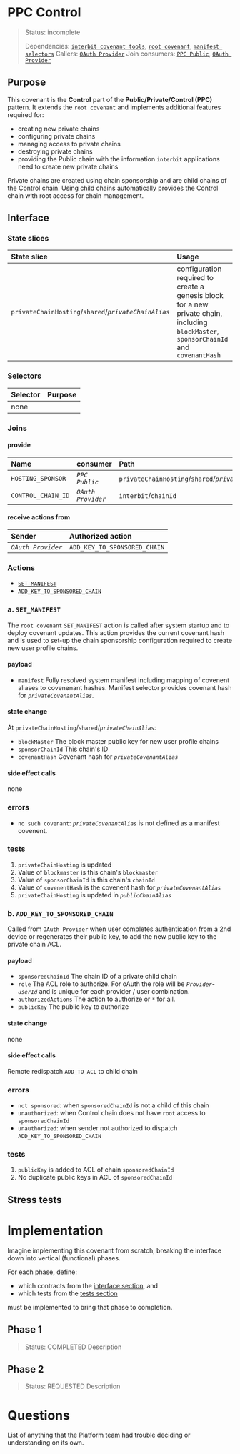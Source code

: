 # PPC Control

> Status: incomplete
>
> Dependencies: [`interbit covenant tools`](link-to-spec), [`root covenant`](link-to-spec), [`manifest selectors`](link-to-spec)
> Callers: [`OAuth Provider`](./github-kyc.md)
> Join consumers: [`PPC Public`](./public.md), [`OAuth Provider`](./github-kyc.md)

## Purpose

This covenant is the **Control** part of the **Public/Private/Control (PPC)** pattern. It extends the `root covenant` and implements additional features required for:

* creating new private chains
* configuring private chains
* managing access to private chains
* destroying private chains
* providing the Public chain with the information `interbit` applications need to create new private chains

Private chains are created using chain sponsorship and are child chains of the Control chain. Using child chains automatically provides the Control chain with root access for chain management.

## Interface

### State slices

| State slice | Usage |
|:-           |:-     |
|`privateChainHosting`/`shared`/_`privateChainAlias`_|configuration required to create a genesis block for a new private chain, including `blockMaster`, `sponsorChainId` and `covenantHash`

### Selectors

| Selector         | Purpose                                                   |
|:-                |:-                                                         |
| none             |                                                           |

### Joins

#### provide

| Name | consumer | Path |
|:-    |:-        |:-    |
| `HOSTING_SPONSOR`  | _`PPC Public`_ | `privateChainHosting`/`shared`/_`privateChainAlias`_ |
| `CONTROL_CHAIN_ID` | _`OAuth Provider`_ | `interbit`/`chainId` |

#### receive actions from

| Sender | Authorized action |
|:-      |:-                 |
| _`OAuth Provider`_ | `ADD_KEY_TO_SPONSORED_CHAIN` |

### Actions

* [`SET_MANIFEST`](#a-set_manifest)
* [`ADD_KEY_TO_SPONSORED_CHAIN`](#b-add_key_to_sponsored_chain)

### a. `SET_MANIFEST`

The `root covenant` `SET_MANIFEST` action is called after system startup and to deploy covenant updates. This action provides the current covenant hash and is used to set-up the chain sponsorship configuration required to create new user profile chains.

#### payload

* `manifest` Fully resolved system manifest including mapping of covenent aliases to covenenant hashes. Manifest selector provides covenant hash for _`privateCovenantAlias`_.

#### state change

At `privateChainHosting`/`shared`/_`privateChainAlias`_:

* `blockMaster` The block master public key for new user profile chains
* `sponsorChainId` This chain's ID
* `covenantHash` Covenant hash for _`privateCovenantAlias`_

#### side effect calls

none

### errors

* `no such covenant`: _`privateCovenantAlias`_ is not defined as a manifest covenent.

### tests

1. `privateChainHosting` is updated
1. Value of `blockmaster` is this chain's `blockmaster`
1. Value of `sponsorChainId` is this chain's `chainId`
1. Value of `covenentHash` is the covenent hash for _`privateCovenantAlias`_
1. `privateChainHosting` is updated in _`publicChainAlias`_

### b. `ADD_KEY_TO_SPONSORED_CHAIN`

Called from `OAuth Provider` when user completes authentication from a 2nd device or regenerates their public key, to add the new public key to the private chain ACL.

#### payload

* `sponsoredChainId` The chain ID of a private child chain
* `role` The ACL role to authorize. For oAuth the role will be _`Provider`_-_`userId`_ and is unique for each provider / user combination.
* `authorizedActions` The action to authorize or `*` for all.
* `publicKey` The public key to authorize

#### state change

none

#### side effect calls

Remote redispatch `ADD_TO_ACL` to child chain

### errors

* `not sponsored`: when `sponsoredChainId` is not a child of this chain
* `unauthorized`: when Control chain does not have `root` access to `sponsoredChainId`
* `unauthorized`: when sender not authorized to dispatch `ADD_KEY_TO_SPONSORED_CHAIN`

### tests

1. `publicKey` is added to ACL of chain `sponsoredChainId`
1. No duplicate public keys in ACL of `sponsoredChainId`

## Stress tests

# Implementation

Imagine implementing this covenant from scratch, breaking the interface down into vertical (functional) phases.

For each phase, define:

* which contracts from the [interface section](#interface), and
* which tests from the [tests section](#tests)

must be implemented to bring that phase to completion.

## Phase 1

> Status: COMPLETED
Description

## Phase 2

> Status: REQUESTED
Description

# Questions

List of anything that the Platform team had trouble deciding or understanding on its own.
